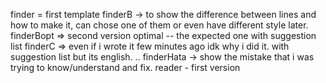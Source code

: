 finder = first template 
finderB -> to show the difference between lines and how to make it, can chose one of them or even have different style later.
finderBopt => second version optimal -- the expected one  with suggestion list
finderC => even if i wrote it few minutes ago idk why i did it. with suggestion list but its english. .. 
finderHata -> show the mistake that i was trying to know/understand and fix.
reader - first version 
